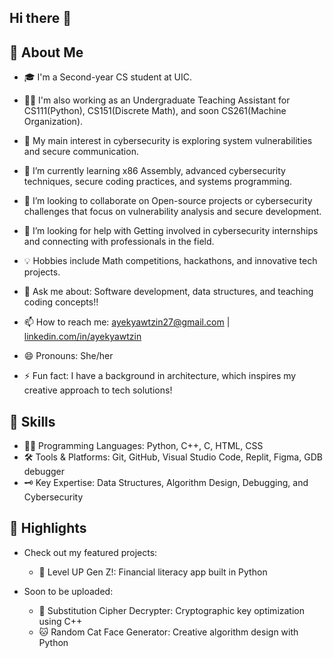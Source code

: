 ## Hi there 👋 

## 🌟 About Me

- 🎓 I'm a Second-year CS student at UIC.
- 👨‍🏫 I'm also working as an Undergraduate Teaching Assistant for CS111(Python), CS151(Discrete Math), and soon CS261(Machine Organization).
- 🔐 My main interest in cybersecurity is exploring system vulnerabilities and secure communication.
- 🔭 I’m currently learning x86 Assembly, advanced cybersecurity techniques, secure coding practices, and systems programming.
- 👯 I’m looking to collaborate on Open-source projects or cybersecurity challenges that focus on vulnerability analysis and secure development.
- 🤔 I’m looking for help with Getting involved in cybersecurity internships and connecting with professionals in the field.
- 💡 Hobbies include Math competitions, hackathons, and innovative tech projects.
- 💬 Ask me about: Software development, data structures, and teaching coding concepts!!

- 📫 How to reach me: ayekyawtzin27@gmail.com | [linkedin.com/in/ayekyawtzin](https://www.linkedin.com/in/ayekyawtzin/)
- 😄 Pronouns: She/her
- ⚡ Fun fact: I have a background in architecture, which inspires my creative approach to tech solutions!

## 🔧 Skills

- 👨‍💻 Programming Languages: Python, C++, C, HTML, CSS
- 🛠️ Tools & Platforms: Git, GitHub, Visual Studio Code, Replit, Figma, GDB debugger
- 🗝️ Key Expertise: Data Structures, Algorithm Design, Debugging, and Cybersecurity

## 🌟 Highlights

- Check out my featured projects:
  - 💸 Level UP Gen Z!: Financial literacy app built in Python

- Soon to be uploaded:
  -  🔐 Substitution Cipher Decrypter: Cryptographic key optimization using C++
  - 🐱 Random Cat Face Generator: Creative algorithm design with Python
